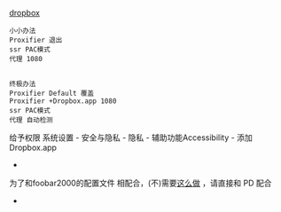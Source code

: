 
[dropbox](https://www.dropbox.com/downloading)
```
小小办法
Proxifier 退出
ssr PAC模式
代理 1080


终极办法
Proxifier Default 覆盖
Proxifier +Dropbox.app 1080
ssr PAC模式
代理 自动检测

```

给予权限
系统设置 - 安全与隐私 - 隐私 - 辅助功能Accessibility - 添加Dropbox.app

-

为了和foobar2000的配置文件 相配合，(不)需要[这么做](https://github.com/7900ms/00nottheater_deserted/tree/master/Usage_Manual/foobar2000) ，请直接和 PD 配合

-
